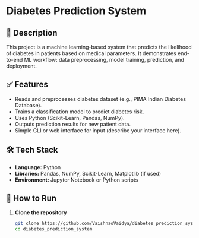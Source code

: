 # Diabetes Prediction System

## 📌 Description
This project is a machine learning-based system that predicts the likelihood of diabetes in patients based on medical parameters. It demonstrates end-to-end ML workflow: data preprocessing, model training, prediction, and deployment.

## ✅ Features
- Reads and preprocesses diabetes dataset (e.g., PIMA Indian Diabetes Database).
- Trains a classification model to predict diabetes risk.
- Uses Python (Scikit-Learn, Pandas, NumPy).
- Outputs prediction results for new patient data.
- Simple CLI or web interface for input (describe your interface here).

## 🛠️ Tech Stack
- **Language:** Python
- **Libraries:** Pandas, NumPy, Scikit-Learn, Matplotlib (if used)
- **Environment:** Jupyter Notebook or Python scripts

## 🚀 How to Run

1. **Clone the repository**
   ```bash
   git clone https://github.com/VaishnaoVaidya/diabetes_prediction_system.git
   cd diabetes_prediction_system
